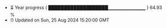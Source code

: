 - ⏳ Year progress { ███████████████████▁▁▁▁▁▁▁▁▁▁▁ } 64.93 %
- ⏰ Updated on Sun, 25 Aug 2024 15:20:00 GMT

